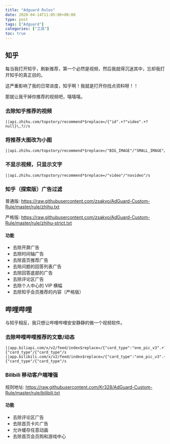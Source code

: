```yaml
---
title: "Adguard Rules"
date: 2020-04-14T11:05:06+08:00
type: post
tags: ["Adguard"]
categories: ["工具"]
toc: true
---
```


## 知乎

每当我打开知乎，刷新推荐，第一个必然是视频，然后我就得沉迷其中，忘却我打开知乎的真正目的。

这严重影响了我的日常进度，知乎啊！我就是打开你找点资料呀！！

那就让我干掉你推荐的视频吧，嘻嘻嘻。

### 去除知乎推荐的视频

```
||api.zhihu.com/topstory/recommend*$replace=/{"id".+?"video".+?null}\,?//s
```

### 将推荐大图改为小图

```
||api.zhihu.com/topstory/recommend*$replace=/"BIG_IMAGE"/"SMALL_IMAGE"/s
```

### 不显示视频，只显示文字

```
||api.zhihu.com/topstory/recommend*$replace=/"video"/"novideo"/s
```

### 知乎（探索版）广告过滤

普通版: https://raw.githubusercontent.com/zsakvo/AdGuard-Custom-Rule/master/rule/zhihu.txt

严格版: https://raw.githubusercontent.com/zsakvo/AdGuard-Custom-Rule/master/rule/zhihu-strict.txt

#### 功能

- 去除开屏广告
- 去除时间轴广告
- 去除首页推荐广告
- 去除问题的回答列表广告
- 去除回答底部的广告
- 去除评论区广告
- 去除个人中心的 VIP 横幅
- 去除知乎会员推荐的内容（严格版）

## 哔哩哔哩

与知乎相反，我只想让哔哩哔哩安安静静的做一个视频软件。

### 去除哔哩哔哩推荐的文章/动态

```
||app.biliapi.com/x/v2/feed/index$replace=/{"card_type":"one_pic_v3".+?}\,{"card_type"/{"card_type"/s
||app.bilibili.com/x/v2/feed/index$replace=/{"card_type":"one_pic_v3".+?}\,{"card_type"/{"card_type"/s
```

### Bilibili 移动客户端增强

规则地址: https://raw.githubusercontent.com/Kr328/AdGuard-Custom-Rule/master/rule/bilibili.txt

#### 功能

- 去除评论区广告
- 去除首页卡片广告
- 允许缓存任意动画
- 去除首页会员购和游戏中心

